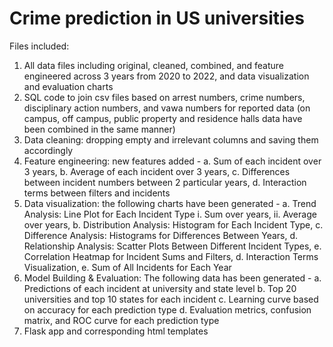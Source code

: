 # Crime prediction in US universities

Files included: 
1. All data files including original, cleaned, combined, and feature engineered across 3 years from 2020 to 2022, and data visualization and evaluation charts
3. SQL code to join csv files based on arrest numbers, crime numbers, disciplinary action numbers, and vawa numbers for reported data (on campus, off campus, public property and residence halls data have been combined in the same manner)
4. Data cleaning: dropping empty and irrelevant columns and saving them accordingly
5. Feature engineering: new features added - 
   a. Sum of each incident over 3 years,
   b. Average of each incident over 3 years,
   c. Differences between incident numbers between 2 particular years,
   d. Interaction terms between filters and incidents
6. Data visualization: the following charts have been generated -
   a. Trend Analysis: Line Plot for Each Incident Type
      i.  Sum over years,
      ii. Average over years,
   b. Distribution Analysis: Histogram for Each Incident Type, 
   c. Difference Analysis: Histograms for Differences Between Years,
   d. Relationship Analysis: Scatter Plots Between Different Incident Types,
   e. Correlation Heatmap for Incident Sums and Filters,
   d. Interaction Terms Visualization,
   e. Sum of All Incidents for Each Year
7. Model Building & Evaluation: The following data has been generated -
   a. Predictions of each incident at university and state level
   b. Top 20 universities and top 10 states for each incident
   c. Learning curve based on accuracy for each prediction type
   d. Evaluation metrics, confusion matrix, and ROC curve for each prediction type
8. Flask app and corresponding html templates
